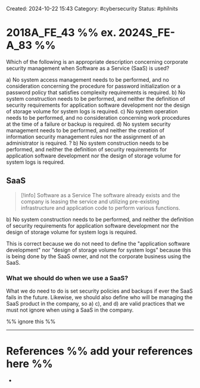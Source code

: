Created: 2024-10-22 15:43
Category: #cybersecurity
Status: #philnits



# 2018A_FE_43 %% ex. 2024S_FE-A_83 %%

Which of the following is an appropriate description concerning corporate security management when Software as a Service (SaaS) is used?

a) No system access management needs to be performed, and no consideration concerning
the procedure for password initialization or a password policy that satisfies complexity
requirements is required.
b) No system construction needs to be performed, and neither the definition of security
requirements for application software development nor the design of storage volume for
system logs is required.
c) No system operation needs to be performed, and no consideration concerning work
procedures at the time of a failure or backup is required.
d) No system security management needs to be performed, and neither the creation of
information security management rules nor the assignment of an administrator is
required.
?
b) No system construction needs to be performed, and neither the definition of security
requirements for application software development nor the design of storage volume for
system logs is required.

## SaaS

> [!info] Software as a Service
> The software already exists and the company is leasing the service and utilizing pre-existing infrastructure and application code to perform various functions.

b) No system construction needs to be performed, and neither the definition of security
requirements for application software development nor the design of storage volume for
system logs is required.

This is correct because we do not need to define the "application software development" nor "design of storage volume for system logs" because this is being done by the SaaS owner, and not the corporate business using the SaaS.

### What we should do when we use a SaaS?

What we do need to do is set security policies and backups if ever the SaaS fails in the future. Likewise, we should also define who will be managing the SaaS product in the company, so a) c), and d) are valid practices that we must not ignore when using a SaaS in the company.





%% ignore this %%
<!--SR:!2025-02-23,3,250-->
---









# References %% add your references here %%
- 